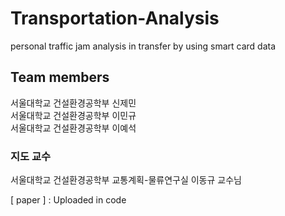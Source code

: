 # Transportation-Analysis
personal traffic jam analysis in transfer by using smart card data

## Team members
서울대학교 건설환경공학부 신제민  
서울대학교 건설환경공학부 이민규  
서울대학교 건설환경공학부 이예석  

### 지도 교수
서울대학교 건설환경공학부 교통계획-물류연구실 이동규 교수님  

[ paper ]  : Uploaded in code
